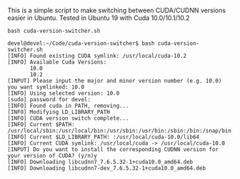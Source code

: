 This is a simple script to make switching between CUDA/CUDNN versions easier in Ubuntu. Tested in Ubuntu 19 with Cuda 10.0/10.1/10.2

`bash cuda-version-switcher.sh`

```
devel@devel:~/Code/cuda-version-switcher$ bash cuda-version-switcher.sh 
[INFO] Found existing CUDA symlink: /usr/local/cuda-10.2
[INFO] Available Cuda Versions: 
       10.0
       10.2
[INPUT] Please input the major and minor version number (e.g. 10.0) you want symlinked: 10.0
[INFO] Using selected version: 10.0
[sudo] password for devel: 
[INFO] Found cuda in PATH, removing...
[INFO] Modifying LD_LIBRARY_PATH
[INFO] CUDA version switch complete...
[INFO] Current $PATH: /usr/local/sbin:/usr/local/bin:/usr/sbin:/usr/bin:/sbin:/bin:/snap/bin:/usr/local/cuda/bin
[INFO] Current $LD_LIBRARY_PATH: :/usr/local/cuda-10.0/lib64
[INFO] Current CUDA symlink: /usr/local/cuda -> /usr/local/cuda-10.0
[INPUT] Do you want to install the corresponding CUDNN version for your version of CUDA? (y/n)y
[INFO] Downloading libcudnn7_7.6.5.32-1+cuda10.0_amd64.deb
[INFO] Downloading libcudnn7-dev_7.6.5.32-1+cuda10.0_amd64.deb

```